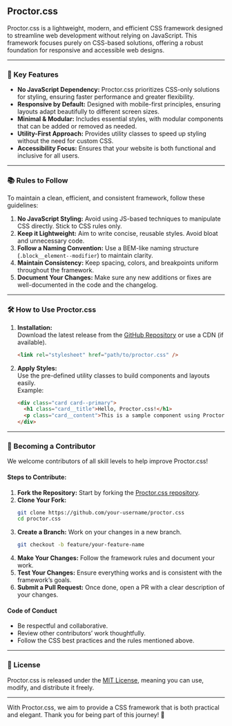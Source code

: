 ## Proctor.css  

Proctor.css is a lightweight, modern, and efficient CSS framework designed to streamline web development without relying on JavaScript. This framework focuses purely on CSS-based solutions, offering a robust foundation for responsive and accessible web designs.  

---

### 🌟 Key Features  
- **No JavaScript Dependency:** Proctor.css prioritizes CSS-only solutions for styling, ensuring faster performance and greater flexibility.  
- **Responsive by Default:** Designed with mobile-first principles, ensuring layouts adapt beautifully to different screen sizes.  
- **Minimal & Modular:** Includes essential styles, with modular components that can be added or removed as needed.  
- **Utility-First Approach:** Provides utility classes to speed up styling without the need for custom CSS.  
- **Accessibility Focus:** Ensures that your website is both functional and inclusive for all users.  

---

### 📚 Rules to Follow  
To maintain a clean, efficient, and consistent framework, follow these guidelines:  
1. **No JavaScript Styling:** Avoid using JS-based techniques to manipulate CSS directly. Stick to CSS rules only.  
2. **Keep it Lightweight:** Aim to write concise, reusable styles. Avoid bloat and unnecessary code.  
3. **Follow a Naming Convention:** Use a BEM-like naming structure (`.block__element--modifier`) to maintain clarity.  
4. **Maintain Consistency:** Keep spacing, colors, and breakpoints uniform throughout the framework.  
5. **Document Your Changes:** Make sure any new additions or fixes are well-documented in the code and the changelog.  

---

### 🛠 How to Use Proctor.css  
1. **Installation:**  
   Download the latest release from the [GitHub Repository](#) or use a CDN (if available).  
   ```html
   <link rel="stylesheet" href="path/to/proctor.css" />
   ```
2. **Apply Styles:**  
   Use the pre-defined utility classes to build components and layouts easily.  
   Example:  
   ```html
   <div class="card card--primary">
     <h1 class="card__title">Hello, Proctor.css!</h1>
     <p class="card__content">This is a sample component using Proctor.css.</p>
   </div>
   ```

---

### 🤝 Becoming a Contributor  
We welcome contributors of all skill levels to help improve Proctor.css!  

#### Steps to Contribute:  
1. **Fork the Repository:** Start by forking the [Proctor.css repository](#).  
2. **Clone Your Fork:**  
   ```bash
   git clone https://github.com/your-username/proctor.css
   cd proctor.css
   ```
3. **Create a Branch:** Work on your changes in a new branch.  
   ```bash
   git checkout -b feature/your-feature-name
   ```
4. **Make Your Changes:** Follow the framework rules and document your work.  
5. **Test Your Changes:** Ensure everything works and is consistent with the framework’s goals.  
6. **Submit a Pull Request:** Once done, open a PR with a clear description of your changes.  

#### Code of Conduct  
- Be respectful and collaborative.  
- Review other contributors’ work thoughtfully.  
- Follow the CSS best practices and the rules mentioned above.  

---

### 📄 License  
Proctor.css is released under the [MIT License](#), meaning you can use, modify, and distribute it freely.  

---

With Proctor.css, we aim to provide a CSS framework that is both practical and elegant. Thank you for being part of this journey! 🚀
